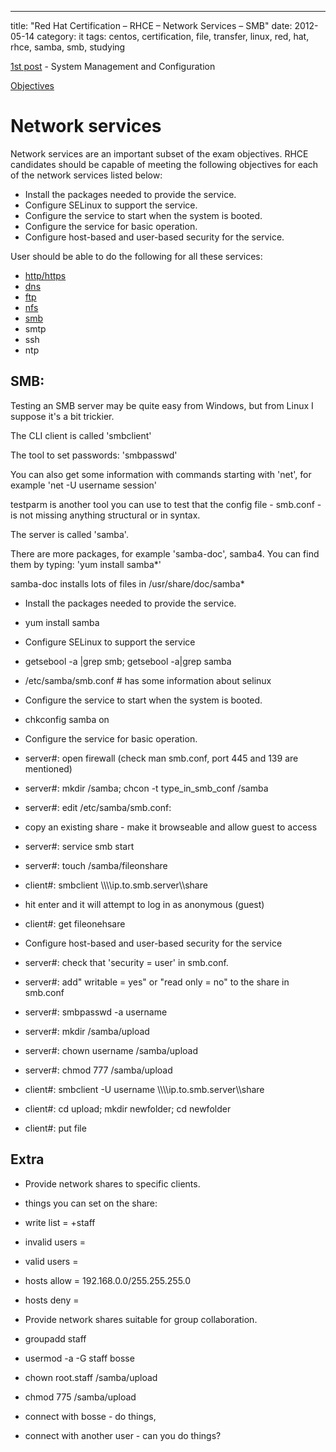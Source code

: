 ---
title: "Red Hat Certification – RHCE – Network Services – SMB"
date: 2012-05-14
category: it
tags: centos, certification, file, transfer, linux, red, hat, rhce, samba, smb, studying

[1st post](http://www.guldmyr.com/blog/red-hat-certification-rhce-system-configuration-and-management-2/ "1st post") \- System Management and Configuration

[Objectives](https://www.redhat.com/training/courses/ex300/examobjective "on redhat.com")

# Network services

Network services are an important subset of the exam objectives. RHCE candidates should be capable of meeting the following objectives for each of the network services listed below:

- Install the packages needed to provide the service.
- Configure SELinux to support the service.
- Configure the service to start when the system is booted.
- Configure the service for basic operation.
- Configure host-based and user-based security for the service.

User should be able to do the following for all these services:

- [http/https](http://guldmyr.com/blog/red-hat-certification-rhce-network-services-httpd)
- [dns](http://guldmyr.com/blog/red-hat-certification-rhce-network-services-dns)
- [ftp](http://www.guldmyr.com/blog/red-hat-certification-rhce-network-services-ftp)
- [nfs](http://www.guldmyr.com/blog/red-hat-certification-rhce-network-services-nfs/)
- [smb](http://www.guldmyr.com/blog/red-hat-certification-rhce-network-services-smb/)
- smtp
- ssh
- ntp

## SMB:

Testing an SMB server may be quite easy from Windows, but from Linux I suppose it's a bit trickier.

The CLI client is called 'smbclient'

The tool to set passwords: 'smbpasswd'

You can also get some information with commands starting with 'net', for example 'net -U username session'

testparm is another tool you can use to test that the config file - smb.conf - is not missing anything structural or in syntax.

The server is called 'samba'.

There are more packages, for example 'samba-doc', samba4. You can find them by typing: 'yum install samba\*'

samba-doc installs lots of files in /usr/share/doc/samba\*

- Install the packages needed to provide the service.

- yum install samba

- Configure SELinux to support the service

- getsebool -a |grep smb; getsebool -a|grep samba
- /etc/samba/smb.conf # has some information about selinux

- Configure the service to start when the system is booted.

- chkconfig samba on

- Configure the service for basic operation.

- server#: open firewall (check man smb.conf, port 445 and 139 are mentioned)
- server#: mkdir /samba; chcon -t type\_in\_smb\_conf /samba
- server#: edit /etc/samba/smb.conf:

- copy an existing share - make it browseable and allow guest to access

- server#: service smb start
- server#: touch /samba/fileonshare
- client#: smbclient \\\\\\\\ip.to.smb.server\\\\share

- hit enter and it will attempt to log in as anonymous (guest)

- client#: get fileonehsare

- Configure host-based and user-based security for the service

- server#: check that 'security = user' in smb.conf.
- server#: add" writable = yes" or "read only = no" to the share in smb.conf
- server#: smbpasswd -a username
- server#: mkdir /samba/upload
- server#: chown username /samba/upload
- server#: chmod 777 /samba/upload
- client#: smbclient -U username \\\\\\\\ip.to.smb.server\\\\share
- client#: cd upload; mkdir newfolder; cd newfolder
- client#: put file

## Extra

- Provide network shares to specific clients.

- things you can set on the share:

- write list = +staff
- invalid users =
- valid users =
- hosts allow = 192.168.0.0/255.255.255.0
- hosts deny =

- Provide network shares suitable for group collaboration.

- groupadd staff
- usermod -a -G staff bosse
- chown root.staff /samba/upload
- chmod 775 /samba/upload
- connect with bosse - do things,
- connect with another user - can you do things?
